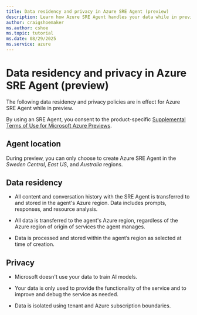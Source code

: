 ```yaml
---
title: Data residency and privacy in Azure SRE Agent (preview)
description: Learn how Azure SRE Agent handles your data while in preview.
author: craigshoemaker
ms.author: cshoe
ms.topic: tutorial
ms.date: 08/29/2025
ms.service: azure
---
```


# Data residency and privacy in Azure SRE Agent (preview)

The following data residency and privacy policies are in effect for Azure SRE Agent while in preview.

By using an SRE Agent, you consent to the product-specific [Supplemental Terms of Use for Microsoft Azure Previews](https://azure.microsoft.com/support/legal/preview-supplemental-terms/).

## Agent location

During preview, you can only choose to create Azure SRE Agent in the *Sweden Central*, *East US*, and *Australia* regions.

## Data residency

- All content and conversation history with the SRE Agent is transferred to and stored in the agent's Azure region. Data includes prompts, responses, and resource analysis.  

- All data is transferred to the agent's Azure region, regardless of the Azure region of origin of services the agent manages.

- Data is processed and stored within the agent’s region as selected at time of creation.

## Privacy

- Microsoft doesn't use your data to train AI models.

- Your data is only used to provide the functionality of the service and to improve and debug the service as needed.

- Data is isolated using tenant and Azure subscription boundaries.
